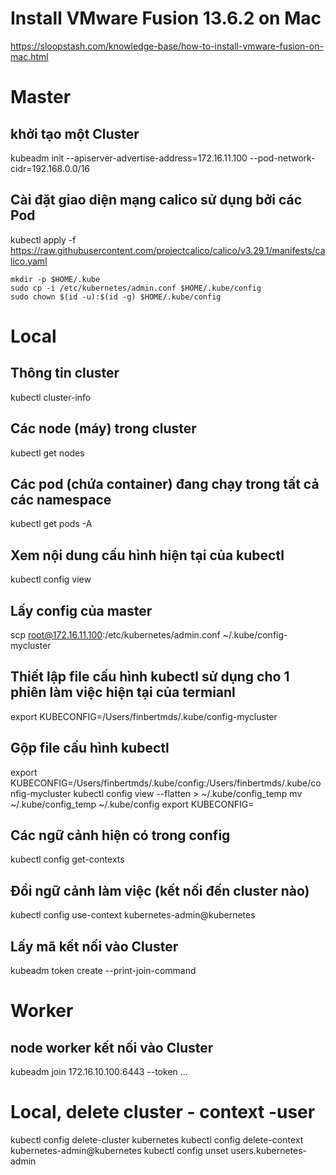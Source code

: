 # Install VMware Fusion 13.6.2 on Mac
https://sloopstash.com/knowledge-base/how-to-install-vmware-fusion-on-mac.html

# Master
## khởi tạo một Cluster
kubeadm init --apiserver-advertise-address=172.16.11.100 --pod-network-cidr=192.168.0.0/16

## Cài đặt giao diện mạng calico sử dụng bởi các Pod
kubectl apply -f https://raw.githubusercontent.com/projectcalico/calico/v3.29.1/manifests/calico.yaml

```
mkdir -p $HOME/.kube
sudo cp -i /etc/kubernetes/admin.conf $HOME/.kube/config
sudo chown $(id -u):$(id -g) $HOME/.kube/config
```

# Local
## Thông tin cluster
kubectl cluster-info

## Các node (máy) trong cluster
kubectl get nodes

## Các pod (chứa container) đang chạy trong tất cả các namespace
kubectl get pods -A

## Xem nội dung cấu hình hiện tại của kubectl
kubectl config view

## Lấy config của master
scp root@172.16.11.100:/etc/kubernetes/admin.conf ~/.kube/config-mycluster

## Thiết lập file cấu hình kubectl sử dụng cho 1 phiên làm việc hiện tại của termianl
export KUBECONFIG=/Users/finbertmds/.kube/config-mycluster

## Gộp file cấu hình kubectl
export KUBECONFIG=/Users/finbertmds/.kube/config:/Users/finbertmds/.kube/config-mycluster
kubectl config view --flatten > ~/.kube/config_temp
mv ~/.kube/config_temp ~/.kube/config
export KUBECONFIG=

## Các ngữ cảnh hiện có trong config
kubectl config get-contexts

## Đổi ngữ cảnh làm việc (kết nối đến cluster nào)
kubectl config use-context kubernetes-admin@kubernetes

## Lấy mã kết nối vào Cluster
kubeadm token create --print-join-command

# Worker
## node worker kết nối vào Cluster
kubeadm join 172.16.10.100:6443 --token ...

# Local, delete cluster - context -user
kubectl config delete-cluster kubernetes
kubectl config delete-context kubernetes-admin@kubernetes
kubectl config unset users.kubernetes-admin
